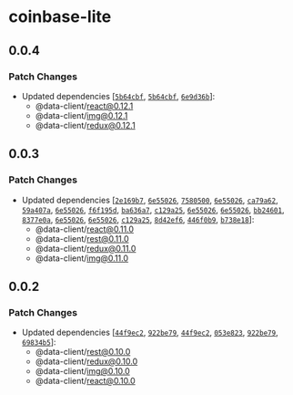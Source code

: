 # coinbase-lite

## 0.0.4

### Patch Changes

- Updated dependencies [[`5b64cbf`](https://github.com/reactive/data-client/commit/5b64cbf3126c404b70853960a4bdedc268e3328c), [`5b64cbf`](https://github.com/reactive/data-client/commit/5b64cbf3126c404b70853960a4bdedc268e3328c), [`6e9d36b`](https://github.com/reactive/data-client/commit/6e9d36b6cb287763c0fcc3f07d9f2ef0df619d12)]:
  - @data-client/react@0.12.1
  - @data-client/img@0.12.1
  - @data-client/redux@0.12.1

## 0.0.3

### Patch Changes

- Updated dependencies [[`2e169b7`](https://github.com/reactive/data-client/commit/2e169b705e4f8e2eea8005291a0e76e9d11764a4), [`6e55026`](https://github.com/reactive/data-client/commit/6e550260672507592d75c4781dc2563a50e664fa), [`7580500`](https://github.com/reactive/data-client/commit/7580500cecb2c4baa093f4db7b951af4840a0967), [`6e55026`](https://github.com/reactive/data-client/commit/6e550260672507592d75c4781dc2563a50e664fa), [`ca79a62`](https://github.com/reactive/data-client/commit/ca79a6266cc6834ee8d8e228b4715513d13185e0), [`59a407a`](https://github.com/reactive/data-client/commit/59a407a5bcaa8e5c6a948a85f5c52f106b24c5af), [`6e55026`](https://github.com/reactive/data-client/commit/6e550260672507592d75c4781dc2563a50e664fa), [`f6f195d`](https://github.com/reactive/data-client/commit/f6f195d573c7c51dc63361a48b2ef804181a348b), [`ba636a7`](https://github.com/reactive/data-client/commit/ba636a74e77bf5cb8c2b327e161db09f4c4a7192), [`c129a25`](https://github.com/reactive/data-client/commit/c129a2558ecb21b5d9985c13747c555b88c51b3a), [`6e55026`](https://github.com/reactive/data-client/commit/6e550260672507592d75c4781dc2563a50e664fa), [`6e55026`](https://github.com/reactive/data-client/commit/6e550260672507592d75c4781dc2563a50e664fa), [`bb24601`](https://github.com/reactive/data-client/commit/bb24601e5ca5b0d92b8db75f115fcfb99fb97563), [`8377e0a`](https://github.com/reactive/data-client/commit/8377e0a157419f0f4c237c392a895fec1772854d), [`6e55026`](https://github.com/reactive/data-client/commit/6e550260672507592d75c4781dc2563a50e664fa), [`6e55026`](https://github.com/reactive/data-client/commit/6e550260672507592d75c4781dc2563a50e664fa), [`c129a25`](https://github.com/reactive/data-client/commit/c129a2558ecb21b5d9985c13747c555b88c51b3a), [`8d42ef6`](https://github.com/reactive/data-client/commit/8d42ef6fae10859bcac1812cdbe637c739afaa6d), [`446f0b9`](https://github.com/reactive/data-client/commit/446f0b905f57c290e120c6f11a6b4708554283d1), [`b738e18`](https://github.com/reactive/data-client/commit/b738e18f7dc2976907198192ed4ec62775e52161)]:
  - @data-client/react@0.11.0
  - @data-client/rest@0.11.0
  - @data-client/redux@0.11.0
  - @data-client/img@0.11.0

## 0.0.2

### Patch Changes

- Updated dependencies [[`44f9ec2`](https://github.com/reactive/data-client/commit/44f9ec2801fe389a5afb215553a3441143078803), [`922be79`](https://github.com/reactive/data-client/commit/922be79169a3eeea8e336eee519c165431ead474), [`44f9ec2`](https://github.com/reactive/data-client/commit/44f9ec2801fe389a5afb215553a3441143078803), [`053e823`](https://github.com/reactive/data-client/commit/053e82377bd29f200cd7dfbc700da7a3ad7fa8d7), [`922be79`](https://github.com/reactive/data-client/commit/922be79169a3eeea8e336eee519c165431ead474), [`69834b5`](https://github.com/reactive/data-client/commit/69834b50c6d2b33f46d7c63cabdc0744abf160ae)]:
  - @data-client/rest@0.10.0
  - @data-client/redux@0.10.0
  - @data-client/img@0.10.0
  - @data-client/react@0.10.0
